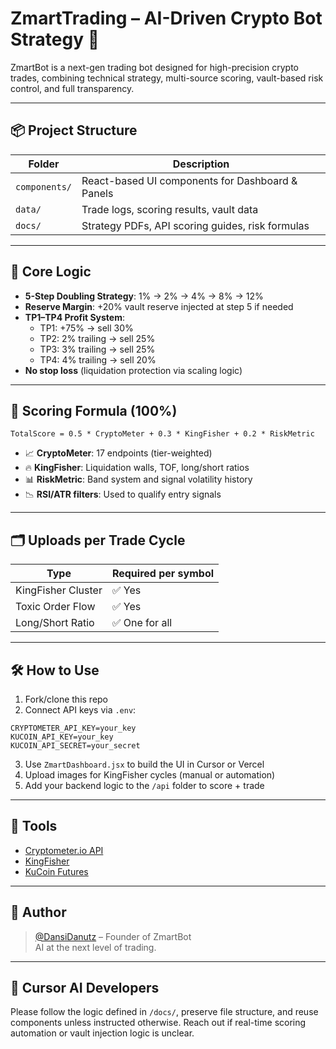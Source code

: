 # ZmartTrading – AI-Driven Crypto Bot Strategy 🚀

ZmartBot is a next-gen trading bot designed for high-precision crypto trades, combining technical strategy, multi-source scoring, vault-based risk control, and full transparency.

---

## 📦 Project Structure

| Folder         | Description                                     |
|----------------|-------------------------------------------------|
| `components/`  | React-based UI components for Dashboard & Panels |
| `data/`        | Trade logs, scoring results, vault data         |
| `docs/`        | Strategy PDFs, API scoring guides, risk formulas|

---

## 🧠 Core Logic

- **5-Step Doubling Strategy**: 1% → 2% → 4% → 8% → 12%
- **Reserve Margin**: +20% vault reserve injected at step 5 if needed
- **TP1–TP4 Profit System**:
  - TP1: +75% → sell 30%
  - TP2: 2% trailing → sell 25%
  - TP3: 3% trailing → sell 25%
  - TP4: 4% trailing → sell 20%
- **No stop loss** (liquidation protection via scaling logic)

---

## 🧮 Scoring Formula (100%)

```
TotalScore = 0.5 * CryptoMeter + 0.3 * KingFisher + 0.2 * RiskMetric
```

- 📈 **CryptoMeter**: 17 endpoints (tier-weighted)
- 🔥 **KingFisher**: Liquidation walls, TOF, long/short ratios
- 📊 **RiskMetric**: Band system and signal volatility history
- 📉 **RSI/ATR filters**: Used to qualify entry signals

---

## 🗂 Uploads per Trade Cycle

| Type               | Required per symbol |
|--------------------|---------------------|
| KingFisher Cluster | ✅ Yes              |
| Toxic Order Flow   | ✅ Yes              |
| Long/Short Ratio   | ✅ One for all      |

---

## 🛠 How to Use

1. Fork/clone this repo
2. Connect API keys via `.env`:
```env
CRYPTOMETER_API_KEY=your_key
KUCOIN_API_KEY=your_key
KUCOIN_API_SECRET=your_secret
```
3. Use `ZmartDashboard.jsx` to build the UI in Cursor or Vercel
4. Upload images for KingFisher cycles (manual or automation)
5. Add your backend logic to the `/api` folder to score + trade

---

## 🧩 Tools

- [Cryptometer.io API](https://cryptometer.io/)
- [KingFisher](https://thekingfisher.io/)
- [KuCoin Futures](https://futures.kucoin.com/)

---

## 👤 Author

> [@DansiDanutz](https://github.com/DansiDanutz) – Founder of ZmartBot  
> AI at the next level of trading.

---

## 🧠 Cursor AI Developers

Please follow the logic defined in `/docs/`, preserve file structure, and reuse components unless instructed otherwise. Reach out if real-time scoring automation or vault injection logic is unclear.
